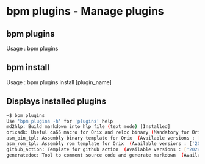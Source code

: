 # bpm plugins - Manage plugins

## bpm plugins

Usage : bpm plugins

## bpm install

Usage : bpm plugins install [plugin_name]

## Displays installed plugins

```bash
~$ bpm plugins
Use 'bpm plugins -h' for 'plugins' help
md2hlp: Build markdown into hlp file (text mode) [Installed]
orixsdk: Useful ca65 macro for Orix and reloc binary (Mandatory for Orix projects)  (Available versions : ['2023.3.0']) [Installed]
asm_bin_tpl: Assembly binary template for Orix  (Available versions : ['alpha']) [Installed]
asm_rom_tpl: Assembly rom template for Orix  (Available versions : ['2024.4', 'alpha']) [Installed]
github_action: Template for github action  (Available versions : ['2024.4']) [Installed]
generatedoc: Tool to comment source code and generate markdown  (Available versions : ['2025.1', '2024.4']) [Installed]
```
